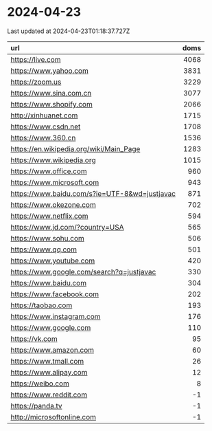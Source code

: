 # 2024-04-23

<!-- BEGIN -->
Last updated at 2024-04-23T01:18:37.727Z

url | doms
:- | -:
https://live.com | 4068
https://www.yahoo.com | 3831
https://zoom.us | 3229
https://www.sina.com.cn | 3077
https://www.shopify.com | 2066
http://xinhuanet.com | 1715
https://www.csdn.net | 1708
https://www.360.cn | 1536
https://en.wikipedia.org/wiki/Main_Page | 1283
https://www.wikipedia.org | 1015
https://www.office.com | 960
https://www.microsoft.com | 943
https://www.baidu.com/s?ie=UTF-8&wd=justjavac | 871
https://www.okezone.com | 702
https://www.netflix.com | 594
https://www.jd.com/?country=USA | 565
https://www.sohu.com | 506
https://www.qq.com | 501
https://www.youtube.com | 420
https://www.google.com/search?q=justjavac | 330
https://www.baidu.com | 304
https://www.facebook.com | 202
https://taobao.com | 193
https://www.instagram.com | 176
https://www.google.com | 110
https://vk.com | 95
https://www.amazon.com | 60
https://www.tmall.com | 26
https://www.alipay.com | 12
https://weibo.com | 8
https://www.reddit.com | -1
https://panda.tv | -1
http://microsoftonline.com | -1
<!-- END -->
